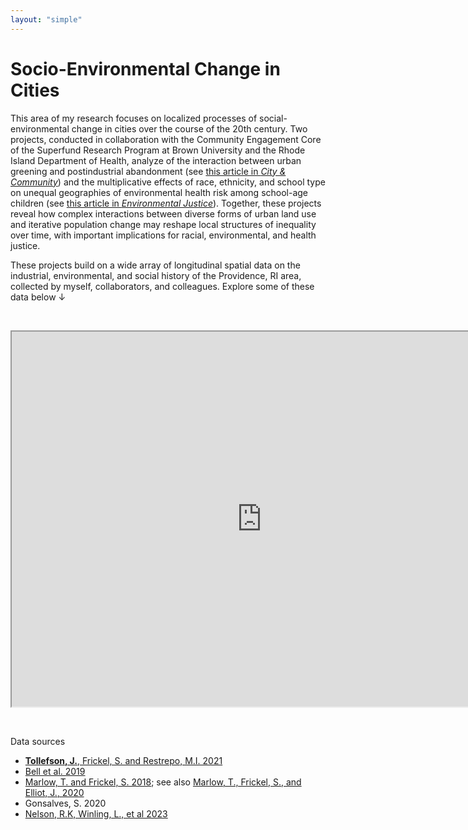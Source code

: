 ```yaml
---
layout: "simple"
---
```


# Socio-Environmental Change in Cities

This area of my research focuses on localized processes of social-environmental change in cities over the course of the 20th century. Two projects, conducted in collaboration with the Community Engagement Core of the Superfund Research Program at Brown University and the Rhode Island Department of Health, analyze of the interaction between urban greening and postindustrial abandonment (see  <a target="_blank" href="https://journals.sagepub.com/doi/10.1177/15356841231152616">this article in *City & Community*</a>) and the multiplicative effects of race, ethnicity, and school type on unequal geographies of environmental health risk among school-age children (see <a target="_blank" href="https://www.liebertpub.com/doi/10.1089/env.2021.0121">this article in *Environmental Justice*</a>). Together, these projects reveal how complex interactions between diverse forms of urban land use and iterative population change may reshape local structures of inequality over time, with important implications for racial, environmental, and health justice. 

These projects build on a wide array of longitudinal spatial data on the industrial, environmental, and social history of the Providence, RI area, collected by myself, collaborators, and colleagues. Explore some of these data below ↓


<br/>

<p align="center"><iframe src="https://tollefsonj.shinyapps.io/superfund_map/" title="" width = 800px height = 600px></iframe></p>

</br>

Data sources

- <a target="_blank" href="https://journals.plos.org/plosone/article?id=10.1371/journal.pone.0255507">**Tollefson, J.**, Frickel, S. and Restrepo, M.I. 2021</a>
- <a target="_blank" href="https://repository.library.brown.edu/studio/item/bdr:919360/">Bell et al. 2019</a>
- <a target="_blank" href="https://repository.library.brown.edu/studio/item/bdr:841116/">Marlow, T. and Frickel, S. 2018</a>; see also <a target="_blank" href="https://onlinelibrary.wiley.com/doi/full/10.1111/socf.12639">Marlow, T., Frickel, S., and Elliot, J., 2020</a> 
- Gonsalves, S. 2020
- <a target="_blank" href="https://dsl.richmond.edu/panorama/redlining">Nelson, R.K, Winling, L., et al 2023</a>
